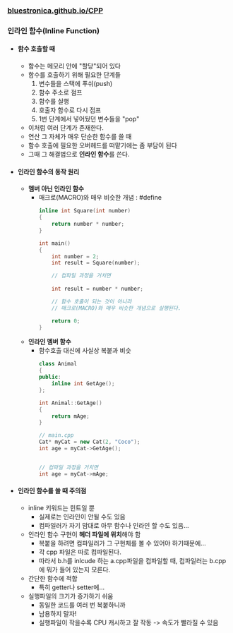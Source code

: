 ### [bluestronica.github.io/CPP](https://bluestronica.github.io/CPP)

### 인라인 함수(Inline Function)
- #### 함수 호출할 때
    - 함수는 메모리 안에 "할당"되어 있다
    - 함수를 호출하기 위해 필요한 단계들
        1. 변수들을 스택에 푸쉬(push)
        2. 함수 주소로 점프
        3. 함수를 실행
        4. 호출자 함수로 다시 점프
        5. 1번 단계에서 넣어뒀던 변수들을 "pop"
    - 이처럼 여러 단계가 존재한다.
    - 연산 그 자체가 매우 단순한 함수를 쓸 때
    - 함수 호출에 필요한 오버헤드를 떠맡기에는 좀 부담이 된다
    - 그때 그 해결법으로 **인라인 함수**를 쓴다.

- #### 인라인 함수의 동작 원리
    - **멤버 아닌 인라인 함수**
        - 매크로(MACRO)와 매우 비슷한 개념 : #define
            ```c++
            inline int Square(int number)
            {
                return number * number;
            }
            
            int main()
            {
                int number = 2;
                int result = Square(number);

                // 컴파일 과정을 거치면
                
                int result = number * number;

                // 함수 호출이 되는 것이 아니라
                // 매크로(MACRO)와 매우 비슷한 개념으로 실행된다.

                return 0;
            }
            ```
    - **인라인 멤버 함수**
        - 함수호출 대신에 사실상 복붙과 비슷
            ```c++
            class Animal
            {
            public:
                inline int GetAge();
            };

            int Animal::GetAge()
            {
                return mAge;
            }
            ```
            ```c++
            // main.cpp
            Cat* myCat = new Cat(2, "Coco");
            int age = myCat->GetAge();


            // 컴파일 과정을 거치면
            int age = myCat->mAge;
            ```
        
- #### 인라인 함수를 쓸 때 주의점
    - inline 키워드는 힌트일 뿐
        - 실제로는 인라인이 안될 수도 있음
        - 컴파일러가 자기 맘대로 아무 함수나 인라인 할 수도 있음...
    - 인라인 함수 구현이 **헤더 파일에 위치**해야 함
        - 복붙을 하려면 컴파일러가 그 구현체를 볼 수 있어야 하기때문에...
        - 각 cpp 파일은 따로 컴파일된다.
        - 따라서 b.h를 inlcude 하는 a.cpp파일을 컴파일할 때, 컴파일러는 b.cpp에 뭐가 들어 있는지 모른다.
    - 간단한 함수에 적합
        - 특히 getter나 setter에...
    - 실행파일의 크기가 증가하기 쉬움
        - 동일한 코드를 여러 번 복붙하니까
        - 남용하지 말자!
        - 실행파일이 작을수록 CPU 캐시하고 잘 작동 -> 속도가 빨라질 수 있음
